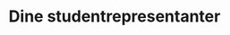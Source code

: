 ---
type: card/text
title: Dine studentrepresentanter
text: Som student har du en del tillitsvalgte, representanter og andre kontaktpunkter.
link: http://example.com
link_title: Finn dine studentrepresentanter
---